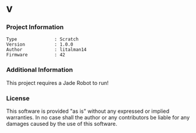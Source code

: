 v
================



### Project Information
```
Type              : Scratch
Version           : 1.0.0
Author            : litalman14
Firmware          : 42
```

### Additional Information
This project requires a Jade Robot to run!

### License
This software is provided "as is" without any expressed or implied warranties.  In no case shall the author or any contributors be liable for any damages caused by the use of this software.

